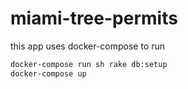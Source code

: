 # miami-tree-permits

this app uses docker-compose to run

```sh
docker-compose run sh rake db:setup
docker-compose up
```
